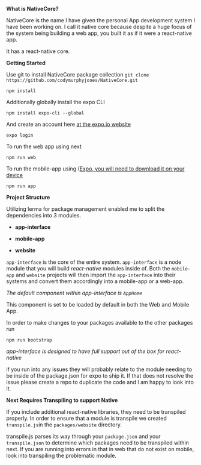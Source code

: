 **What is NativeCore?**

NativeCore is the name I have given the personal App development system I have been working on.  I call it native core because despite a huge focus of the system being building a web app, you built it as if it were a react-native app.

It has a react-native core.



**Getting Started**

Use git to install NativeCore package collection
`git clone https://github.com/codymurphyjones/NativeCore.git`

`npm install`



Additionally globally install the expo CLI

`npm install expo-cli --global`

And create an account here [at the expo.io website](https://expo.io/signup)



`expo login`



To run the web app using next

`npm run web`



To run the mobile-app using ([Expo, you will need to download it on your device](https://expo.io/)



`npm run app`



**Project Structure**

Utilizing lerma for package management enabled me to split the dependencies into 3 modules.

- **app-interface**

- **mobile-app**

- **website**



`app-interface` is the core of the entire system.  `app-interface` is a node module that you will build *react-native* modules inside of.  Both the `mobile-app` and `website` projects will then import the `app-interface` into their systems and convert them accordingly into a mobile-app or a web-app.



*The default component within app-interface is `AppHome`*



This component is set to be loaded by default in both the Web and Mobile App. 

In order to make changes to your packages available to the other packages run



`npm run bootstrap`



*app-interface is designed to have full support out of the box for react-native*



if you run into any issues they will probably relate to the module needing to be inside of the package.json for expo to ship it.  If that does not resolve the issue please create a repo to duplicate the code and I am happy to look into it.



**Next Requires Transpiling to support Native**

If you include additional react-native libraries, they need to be transpiled properly.  In order to ensure that a module is transpile we created` transpile.js`in the `packages/website` directory.



transpile.js parses its way through your `package.json` and your` transpile.json` to determine which packages need to be transpiled within next.
If you are running into errors in that in web that do not exist on mobile, look into transpiling the problematic module.

